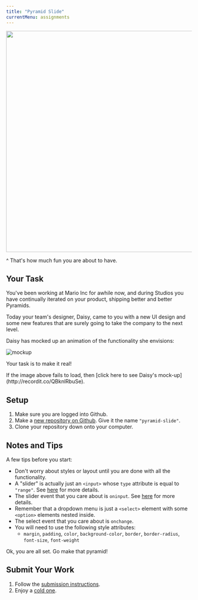 ```yaml
---
title: "Pyramid Slide"
currentMenu: assignments
---
```


<img width="600px" src="https://www.carnival.com/~/media/Images/PreSales/Excursions/Ports_M-Q/NAS/424042/Pictures/atlantis-dolphin-cay-deep-water-swim-and-aquaventure-nassau-the-bahamas-13.jpg"/>

^ That's how much fun you are about to have.

## Your Task

You've been working at Mario Inc for awhile now, and during Studios you have continually iterated on your product, shipping better and better Pyramids.

Today your team's designer, Daisy, came to you with a new UI design and some new features that are surely going to take the company to the next level.

Daisy has mocked up an animation of the functionality she envisions:

![mockup](http://g.recordit.co/QBknlRbuSe.gif)

Your task is to make it real!

<aside class="aside-note" markdown="1">
If the image above fails to load, then [click here to see Daisy's mock-up](http://recordit.co/QBknlRbuSe).
</aside>


## Setup

1. Make sure you are logged into Github.
2. Make a [new repository on Github][new-repo]. Give it the name `"pyramid-slide"`.
3. Clone your repository down onto your computer.


## Notes and Tips

A few tips before you start:

- Don't worry about styles or layout until you are done with all the functionality.
- A "slider" is actually just an `<input>` whose `type` attribute is equal to `"range"`. See [here][input-range] for more details.
- The slider event that you care about is `oninput`. See [here][oninput] for more details.
- Remember that a dropdown menu is just a `<select>` element with some `<option>` elements nested inside.
- The select event that you care about is `onchange`.
- You will need to use the following style attributes:
    - `margin`, `padding`, `color`, `background-color`, `border`, `border-radius`, `font-size`, `font-weight`

Ok, you are all set. Go make that pyramid!


## Submit Your Work

1. Follow the [submission instructions](..).
2. Enjoy a [cold one](http://i.imgur.com/pmC3Kch.gif).


[new-repo]: https://github.com/new

[dolphin-cay]: https://www.carnival.com/~/media/Images/PreSales/Excursions/Ports_M-Q/NAS/424042/Pictures/atlantis-dolphin-cay-deep-water-swim-and-aquaventure-nassau-the-bahamas-13.jpg

[daisy-mockup]: http://recordit.co/QBknlRbuSe

[getting-started]: http://education.launchcode.org/web-fundamentals/assignments/getting-started/

[input-range]: http://www.w3schools.com/html/html_form_input_types.asp

[oninput]: http://www.w3schools.com/jsref/event_oninput.asp
